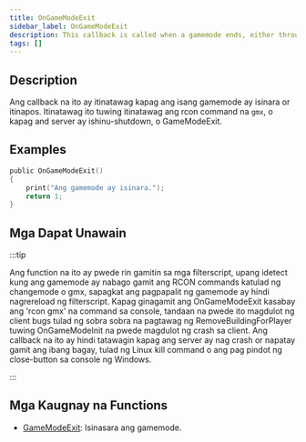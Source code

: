 ```yaml
---
title: OnGameModeExit
sidebar_label: OnGameModeExit
description: This callback is called when a gamemode ends, either through 'gmx', the server being shut down, or GameModeExit.
tags: []
---
```


## Description

Ang callback na ito ay itinatawag kapag ang isang gamemode ay isinara or itinapos. Itinatawag ito tuwing itinatawag ang rcon command na `gmx`, o kapag and server ay ishinu-shutdown, o GameModeExit.

## Examples

```c
public OnGameModeExit()
{
    print("Ang gamemode ay isinara.");
    return 1;
}
```

## Mga Dapat Unawain

:::tip

Ang function na ito ay pwede rin gamitin sa mga filterscript, upang idetect kung ang gamemode ay nabago gamit ang RCON commands katulad ng changemode o gmx, sapagkat ang pagpapalit ng gamemode ay hindi nagrereload ng filterscript. Kapag ginagamit ang OnGameModeExit kasabay ang 'rcon gmx' na command sa console, tandaan na pwede ito magdulot ng client bugs tulad ng sobra sobra na pagtawag ng RemoveBuildingForPlayer tuwing OnGameModeInit na pwede magdulot ng crash sa client. Ang callback na ito ay hindi tatawagin kapag ang server ay nag crash or napatay gamit ang ibang bagay, tulad ng Linux kill command o ang pag pindot ng close-button sa console ng Windows.

:::

## Mga Kaugnay na Functions

- [GameModeExit](../functions/GameModeExit.md): Isinasara ang gamemode.
